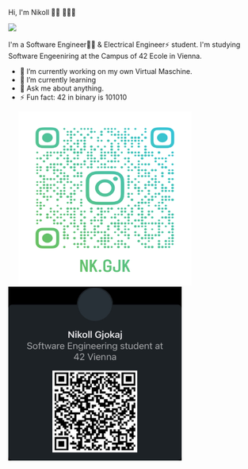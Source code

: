 Hi, I'm Nikoll  👋🏻 🧑🏻‍💻

<a href="https://www.42vienna.com/bewerbung/?gclid=Cj0KCQjwqoibBhDUARIsAH2OpWg4u53DRd-TsD7nheSeyPgLNdj1NF3xg8bbXBECb1wNGZy8ne4MMvsaAo1AEALw_wcB">
<img src= "https://media-exp1.licdn.com/dms/image/D4D16AQENFYfzitZ4_g/profile-displaybackgroundimage-shrink_350_1400/0/1665241654995?e=1672876800&v=beta&t=jYtSVKTP43QRlCztOYiLnT6ALwj0wYm73sv4N2UzlCk" target="_blank">
<a/>




<p>
I'm a Software Engineer👨‍💻 & Electrical Engineer⚡ student.
I'm studying Software Engeeniring at the Campus of 42 Ecole in Vienna.


- 🔭 I’m currently working on my own Virtual Maschine.
- 🌱 I’m currently learning 
- 💬 Ask me about anything.
- ⚡ Fun fact: 42 in binary is 101010
 
 
  
 
  
  
  
</p>

 <a href="https://www.instagram.com/nk.gjk/">
  <img src="https://github.com/nixknameee/nixknameee/blob/main/nk.gjk_qr.png?raw=true"
       width="350" height="350" target="_blank" hspace="20">
 <a/>
  
 <a href="https://www.linkedin.com/in/nikoll-gjokaj-929249240/">
  <img src="https://github.com/nixknameee/nixknameee/blob/main/LinkedIn.jpeg?raw=true"
       width="350" height="350" target="_blank"> 
 <a/>
